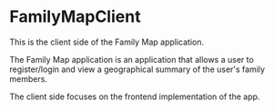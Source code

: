 # FamilyMapClient

This is the client side of the Family Map application.

The Family Map application is an application that allows a user to register/login and view a geographical summary of the user's family members.

The client side focuses on the frontend implementation of the app.

